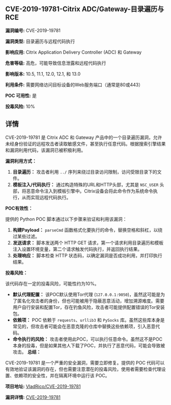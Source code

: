 ## CVE-2019-19781-Citrix ADC/Gateway-目录遍历与RCE

**漏洞编号:** CVE-2019-19781

**漏洞类型:** 目录遍历与远程代码执行

**影响应用:** Citrix Application Delivery Controller (ADC) 和 Gateway

**危害等级:** 高危，可能导致信息泄露和远程代码执行

**影响版本:** 10.5, 11.1, 12.0, 12.1, 和 13.0

**利用条件:** 需要网络访问目标设备的Web服务端口（通常是80或443）

**POC 可用性:** 是

**投毒风险:** 10%

## 详情

CVE-2019-19781 是 Citrix ADC 和 Gateway 产品中的一个目录遍历漏洞，允许未经身份验证的远程攻击者读取敏感文件，甚至执行任意代码。根据搜索引擎结果和漏洞利用代码，该漏洞已被积极利用。

**漏洞利用方式：**

1.  **目录遍历：** 攻击者利用 `../` 序列来绕过目录访问限制，访问受限目录下的文件。
2.  **模板注入/代码执行：**  通过构造特殊的URL和HTTP头部，尤其是 `NSC_USER` 头部，将恶意命令注入到模板引擎中。Citrix设备会将此命令作为系统命令执行，从而实现远程代码执行。

**POC有效性：**

提供的 Python POC 脚本通过以下步骤来验证和利用该漏洞：

1.  **构建Payload：** `parseCmd` 函数格式化要执行的命令，替换空格和斜杠，以绕过某些过滤。
2.  **发送请求：** 脚本发送两个 HTTP GET 请求，第一个请求利用目录遍历和模板注入设置环境变量，第二个请求触发代码执行，并返回执行结果。
3.  **处理响应：** 脚本检查 HTTP 状态码，以确定漏洞是否成功利用，并打印执行结果。

**投毒风险：**

该代码存在一定的投毒风险，可能性约为10%。
*   **默认代理配置：** 该POC默认使用Tor代理 (`127.0.0.1:9050`)，虽然这可能是为了匿名化攻击者的身份，但也可能被用于隐蔽恶意活动，增加溯源难度。需要用户自行安装和配置Tor，存在钓鱼风险，攻击者可能提供配置错误的Tor安装包。
*   **依赖项：**  POC 依赖于 `requests`、`urllib3` 和 `PySocks` 库。虽然这些库本身是常见的，但攻击者可能会在恶意克隆的仓库中替换这些依赖项，引入恶意代码。
*  **命令执行的风险：** 攻击者使用此POC，可以执行任意命令。虽然这不是POC本身的投毒，但是如果其他人下载了POC，并执行了恶意代码，可能会导致被攻击。
**总结：**

CVE-2019-19781 是一个严重的安全漏洞，需要立即修复。提供的 POC 代码可以有效地验证该漏洞的存在，但也需要注意潜在的投毒风险，使用者需要检查代理设置、依赖项的安全性，并在隔离环境中运行该 POC。

**项目地址:** [VladRico/CVE-2019-19781](https://github.com/VladRico/CVE-2019-19781)

**漏洞详情:** [CVE-2019-19781](https://nvd.nist.gov/vuln/detail/CVE-2019-19781)